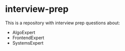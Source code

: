 # interview-prep
This is a repository with interview prep questions about:
* AlgoExpert
* FrontendExpert
* SystemsExpert
